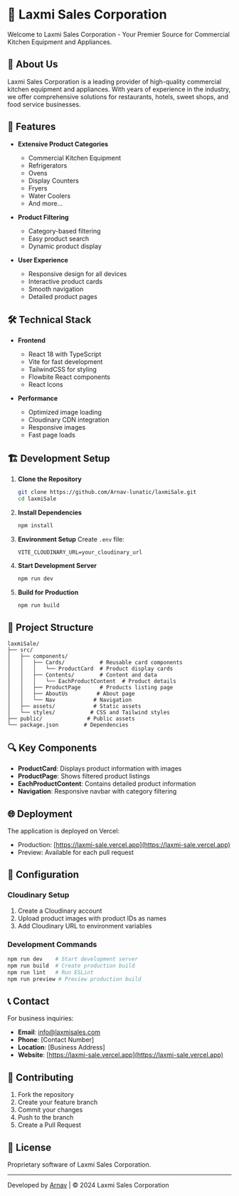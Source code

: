 # 🏢 Laxmi Sales Corporation

Welcome to Laxmi Sales Corporation - Your Premier Source for Commercial Kitchen Equipment and Appliances.

## 🌟 About Us

Laxmi Sales Corporation is a leading provider of high-quality commercial kitchen equipment and appliances. With years of experience in the industry, we offer comprehensive solutions for restaurants, hotels, sweet shops, and food service businesses.

## 🚀 Features

- **Extensive Product Categories**
  - Commercial Kitchen Equipment
  - Refrigerators
  - Ovens
  - Display Counters
  - Fryers
  - Water Coolers
  - And more...

- **Product Filtering**
  - Category-based filtering
  - Easy product search
  - Dynamic product display

- **User Experience**
  - Responsive design for all devices
  - Interactive product cards
  - Smooth navigation
  - Detailed product pages

## 🛠️ Technical Stack

- **Frontend**
  - React 18 with TypeScript
  - Vite for fast development
  - TailwindCSS for styling
  - Flowbite React components
  - React Icons

- **Performance**
  - Optimized image loading
  - Cloudinary CDN integration
  - Responsive images
  - Fast page loads

## 🏗️ Development Setup

1. **Clone the Repository**
   ```bash
   git clone https://github.com/Arnav-lunatic/laxmiSale.git
   cd laxmiSale
   ```

2. **Install Dependencies**
   ```bash
   npm install
   ```

3. **Environment Setup**
   Create `.env` file:
   ```env
   VITE_CLOUDINARY_URL=your_cloudinary_url
   ```

4. **Start Development Server**
   ```bash
   npm run dev
   ```

5. **Build for Production**
   ```bash
   npm run build
   ```

## 📂 Project Structure

```
laxmiSale/
├── src/
│   ├── components/
│   │   ├── Cards/           # Reusable card components
│   │   │   └── ProductCard  # Product display cards
│   │   ├── Contents/        # Content and data
│   │   │   └── EachProductContent  # Product details
│   │   ├── ProductPage      # Products listing page
│   │   ├── AboutUs         # About page
│   │   └── Nav            # Navigation
│   ├── assets/            # Static assets
│   └── styles/           # CSS and Tailwind styles
├── public/              # Public assets
└── package.json        # Dependencies
```

## 🔍 Key Components

- **ProductCard**: Displays product information with images
- **ProductPage**: Shows filtered product listings
- **EachProductContent**: Contains detailed product information
- **Navigation**: Responsive navbar with category filtering

## 🌐 Deployment

The application is deployed on Vercel:
- Production: [https://laxmi-sale.vercel.app](https://laxmi-sale.vercel.app)
- Preview: Available for each pull request

## 🔧 Configuration

### Cloudinary Setup
1. Create a Cloudinary account
2. Upload product images with product IDs as names
3. Add Cloudinary URL to environment variables

### Development Commands
```bash
npm run dev    # Start development server
npm run build  # Create production build
npm run lint   # Run ESLint
npm run preview # Preview production build
```

## 📞 Contact

For business inquiries:
- **Email**: info@laxmisales.com
- **Phone**: [Contact Number]
- **Location**: [Business Address]
- **Website**: [https://laxmi-sale.vercel.app](https://laxmi-sale.vercel.app)

## 🤝 Contributing

1. Fork the repository
2. Create your feature branch
3. Commit your changes
4. Push to the branch
5. Create a Pull Request

## 📝 License

Proprietary software of Laxmi Sales Corporation.

---
Developed by [Arnav](https://github.com/Arnav-lunatic) | © 2024 Laxmi Sales Corporation
